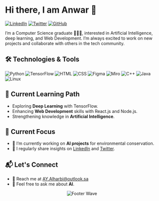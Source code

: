 # Hi there, I am Anwar 👋

[![LinkedIn](https://img.shields.io/badge/LinkedIn-0077B5?style=for-the-badge&logo=linkedin&logoColor=white)](https://www.linkedin.com/in/aa-anwar-alharbi/)
[![Twitter](https://img.shields.io/badge/Twitter-1DA1F2?style=for-the-badge&logo=twitter&logoColor=white)](https://X.com/AYAlharbi)
[![GitHub](https://img.shields.io/badge/GitHub-100000?style=for-the-badge&logo=github&logoColor=white)](https://github.com/AY-Alharbi)

<!-- Professional Summary -->
I’m a Computer Science graduate 👩🏻‍💻, interested in Artificial Intelligence, deep learning, and Web Development.
I’m always excited to work on new projects and collaborate with others in the tech community.

## 🛠️ Technologies & Tools

![Python](https://img.shields.io/badge/python-3670A0?style=for-the-badge&logo=python&logoColor=ffdd54)
![TensorFlow](https://img.shields.io/badge/TensorFlow-FF6F00?style=for-the-badge&logo=tensorflow&logoColor=white)
![HTML](https://img.shields.io/badge/HTML-E34F26?style=for-the-badge&logo=html5&logoColor=white)
![CSS](https://img.shields.io/badge/CSS-1572B6?style=for-the-badge&logo=css3&logoColor=white)
![Figma](https://img.shields.io/badge/Figma-F24E1E?style=for-the-badge&logo=figma&logoColor=white)
![Miro](https://img.shields.io/badge/Miro-2D9CDB?style=for-the-badge&logo=miro&logoColor=white)
![C++](https://img.shields.io/badge/C%2B%2B-00599C?style=for-the-badge&logo=c%2B%2B&logoColor=white)
![Java](https://img.shields.io/badge/Java-007396?style=for-the-badge&logo=java&logoColor=white)
![Linux](https://img.shields.io/badge/Linux-FCC624?style=for-the-badge&logo=linux&logoColor=black)


## 🌱 Current Learning Path

- Exploring **Deep Learning** with TensorFlow.
- Enhancing **Web Development** skills with React.js and Node.js.
- Strengthening knowledge in **Artificial Intelligence**.

## 🎯 Current Focus

- 🔭 I’m currently working on **AI projects** for environmental conservation.
- 📝 I regularly share insights on [LinkedIn](https://www.linkedin.com/in/aa-anwar-alharbi/) and [Twitter](https://X.com/AYAlharbi).

## 📬 Let's Connect

- 📧 Reach me at [AY.Alharbi@outlook.sa](mailto:AY.Alharbi@outlook.sa)
- 💬 Feel free to ask me about **AI**.

<!-- Footer Wave -->
<p align="center">
<img src="https://capsule-render.vercel.app/api?type=waving&color=9BD8DB&height=100&section=footer&width=100%" alt="Footer Wave"/>
</p>
